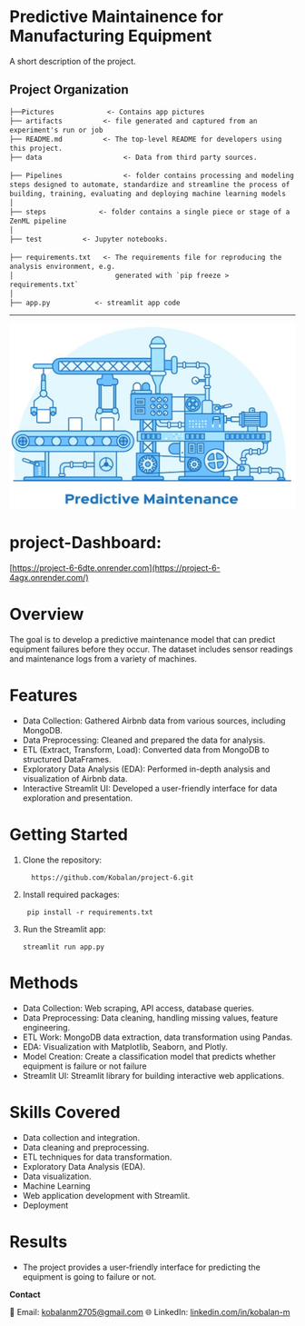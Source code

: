 Predictive Maintainence for Manufacturing Equipment
==============================

A short description of the project.

Project Organization
------------

    ├──Pictures             <- Contains app pictures   
    ├── artifacts          <- file generated and captured from an experiment's run or job
    ├── README.md          <- The top-level README for developers using this project.
    ├── data                    <- Data from third party sources.
    
    ├── Pipelines               <- folder contains processing and modeling steps designed to automate, standardize and streamline the process of building, training, evaluating and deploying machine learning models
    │
    ├── steps             <- folder contains a single piece or stage of a ZenML pipeline
    │
    ├── test          <- Jupyter notebooks. 
  
    ├── requirements.txt   <- The requirements file for reproducing the analysis environment, e.g.
    │                         generated with `pip freeze > requirements.txt`
    │
    ├── app.py           <- streamlit app code

--------

 ![image](maintainence.jpg)

# project-Dashboard:
  [https://project-6-6dte.onrender.com](https://project-6-4agx.onrender.com/)
# Overview
   The goal is to develop a predictive maintenance model that can predict equipment failures before they occur. The dataset includes sensor readings and maintenance logs from a variety of machines.

# Features
- Data Collection: Gathered Airbnb data from various sources, including MongoDB.
- Data Preprocessing: Cleaned and prepared the data for analysis. 
- ETL (Extract, Transform, Load): Converted data from MongoDB to structured DataFrames.
- Exploratory Data Analysis (EDA): Performed in-depth analysis and visualization of Airbnb data.
- Interactive Streamlit UI: Developed a user-friendly interface for data exploration and presentation.

# Getting Started

1. Clone the repository:
   
         https://github.com/Kobalan/project-6.git

2. Install required packages:
   
        pip install -r requirements.txt

3. Run the Streamlit app:

       streamlit run app.py


# Methods
- Data Collection: Web scraping, API access, database queries.
- Data Preprocessing: Data cleaning, handling missing values, feature engineering.
- ETL Work: MongoDB data extraction, data transformation using Pandas.
- EDA: Visualization with Matplotlib, Seaborn, and Plotly.
- Model Creation: Create a classification model that predicts whether equipment is failure or not failure
- Streamlit UI: Streamlit library for building interactive web applications.

# Skills Covered
- Data collection and integration.
- Data cleaning and preprocessing.
- ETL techniques for data transformation.
- Exploratory Data Analysis (EDA).
- Data visualization.
- Machine Learning
- Web application development with Streamlit.
- Deployment



# Results
- The project provides a user-friendly interface for predicting the equipment is going to failure or not.

**Contact**

📧 Email: kobalanm2705@gmail.com 
🌐 LinkedIn: [linkedin.com/in/kobalan-m](https://www.linkedin.com/in/kobalan-m-106267227/)

